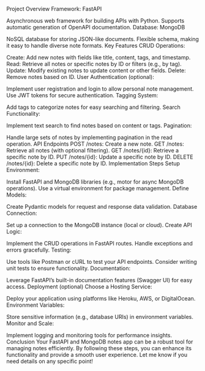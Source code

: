 Project Overview
Framework: FastAPI

Asynchronous web framework for building APIs with Python.
Supports automatic generation of OpenAPI documentation.
Database: MongoDB

NoSQL database for storing JSON-like documents.
Flexible schema, making it easy to handle diverse note formats.
Key Features
CRUD Operations:

Create: Add new notes with fields like title, content, tags, and timestamp.
Read: Retrieve all notes or specific notes by ID or filters (e.g., by tag).
Update: Modify existing notes to update content or other fields.
Delete: Remove notes based on ID.
User Authentication (optional):

Implement user registration and login to allow personal note management.
Use JWT tokens for secure authentication.
Tagging System:

Add tags to categorize notes for easy searching and filtering.
Search Functionality:

Implement text search to find notes based on content or tags.
Pagination:

Handle large sets of notes by implementing pagination in the read operation.
API Endpoints
POST /notes: Create a new note.
GET /notes: Retrieve all notes (with optional filtering).
GET /notes/{id}: Retrieve a specific note by ID.
PUT /notes/{id}: Update a specific note by ID.
DELETE /notes/{id}: Delete a specific note by ID.
Implementation Steps
Setup Environment:

Install FastAPI and MongoDB libraries (e.g., motor for async MongoDB operations).
Use a virtual environment for package management.
Define Models:

Create Pydantic models for request and response data validation.
Database Connection:

Set up a connection to the MongoDB instance (local or cloud).
Create API Logic:

Implement the CRUD operations in FastAPI routes.
Handle exceptions and errors gracefully.
Testing:

Use tools like Postman or cURL to test your API endpoints.
Consider writing unit tests to ensure functionality.
Documentation:

Leverage FastAPI’s built-in documentation features (Swagger UI) for easy access.
Deployment (optional)
Choose a Hosting Service:

Deploy your application using platforms like Heroku, AWS, or DigitalOcean.
Environment Variables:

Store sensitive information (e.g., database URIs) in environment variables.
Monitor and Scale:

Implement logging and monitoring tools for performance insights.
Conclusion
Your FastAPI and MongoDB notes app can be a robust tool for managing notes efficiently. By following these steps, you can enhance its functionality and provide a smooth user experience. Let me know if you need details on any specific point!
